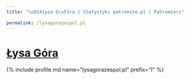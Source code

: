 ```yaml
---
title: "\u0141ysa G\xF3ra | Statystyki patronite.pl | Patromierz"

permalink: /lysagorazespol.pl
---
```


# [Łysa Góra](https://patronite.pl/lysagorazespol.pl)

{% include profile.md name="lysagorazespol.pl" prefix="l" %}
